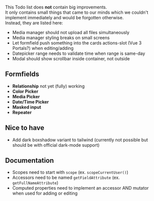 This Todo list does **not** contain big improvements.  
It only contains small things that came to our minds which we couldn't implement immediately and would be forgotten otherwise.  
Instead, they are listed here:

- Media manager should not upload all files simultaneously
- Media manager styling breaks on small screens
- Let formfield push something into the cards actions-slot (Vue 3 Portals?) when editing/adding
- Datepicker range needs to validate time when range is same-day
- Modal should show scrollbar inside container, not outside

## Formfields
- **Relationship** not yet (fully) working
- **Color Picker**
- **Media Picker**
- **Date/Time Picker**
- **Masked input**
- **Repeater**

## Nice to have
- Add dark boxshadow variant to tailwind (currently not possible but should be with official dark-mode support)

## Documentation
- Scopes need to start with `scope` (ex. `scopeCurrentUser()`)
- Accessors need to be named `getFieldAttribute` (ex. `getFullNameAttribute`)
- Computed properties need to implement an accessor AND mutator when used for adding or editing